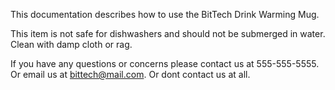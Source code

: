 This documentation describes how to use the BitTech Drink Warming Mug.

This item is not safe for dishwashers and should not be submerged in water. Clean with damp cloth or rag. 

If you have any questions or concerns please contact us at 555-555-5555. Or email us at bittech@mail.com. Or dont contact us at all.
